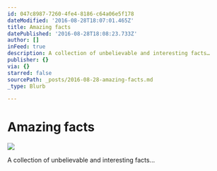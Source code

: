```yaml
---
id: 047c8987-7260-4fe4-8186-c64a06e5f178
dateModified: '2016-08-28T18:07:01.465Z'
title: Amazing facts
datePublished: '2016-08-28T18:08:23.733Z'
author: []
inFeed: true
description: A collection of unbelievable and interesting facts…
publisher: {}
via: {}
starred: false
sourcePath: _posts/2016-08-28-amazing-facts.md
_type: Blurb

---
```

# Amazing facts
![](https://the-grid-user-content.s3-us-west-2.amazonaws.com/a7d6bb57-fed3-4575-9d6e-e448fdda7b1f.png)

A collection of unbelievable and interesting facts...